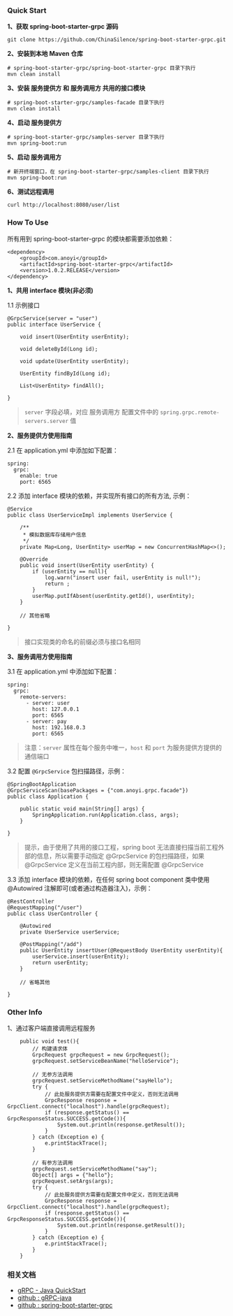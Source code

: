 ### Quick Start

**1、获取 spring-boot-starter-grpc 源码**
```
git clone https://github.com/ChinaSilence/spring-boot-starter-grpc.git
```

**2、安装到本地 Maven 仓库**
```
# spring-boot-starter-grpc/spring-boot-starter-grpc 目录下执行
mvn clean install
```

**3、安装 服务提供方 和 服务调用方 共用的接口模块**
```
# spring-boot-starter-grpc/samples-facade 目录下执行
mvn clean install
```

**4、启动 服务提供方**
```
# spring-boot-starter-grpc/samples-server 目录下执行
mvn spring-boot:run
```

**5、启动 服务调用方**
```
# 新开终端窗口，在 spring-boot-starter-grpc/samples-client 目录下执行
mvn spring-boot:run
```

**6、测试远程调用**
```
curl http://localhost:8080/user/list
```

### How To Use

所有用到 spring-boot-starter-grpc 的模块都需要添加依赖：
```
<dependency>
    <groupId>com.anoyi</groupId>
    <artifactId>spring-boot-starter-grpc</artifactId>
    <version>1.0.2.RELEASE</version>
</dependency>
```

**1、共用 interface 模块(非必须)**

1.1 示例接口
```
@GrpcService(server = "user")
public interface UserService {

    void insert(UserEntity userEntity);

    void deleteById(Long id);

    void update(UserEntity userEntity);

    UserEntity findById(Long id);

    List<UserEntity> findAll();

}
```
> `server` 字段必填，对应 服务调用方 配置文件中的 `spring.grpc.remote-servers.server` 值


**2、服务提供方使用指南**

2.1 在 application.yml 中添加如下配置：
```
spring:
  grpc:
    enable: true
    port: 6565
```

2.2 添加 interface 模块的依赖，并实现所有接口的所有方法, 示例：

```
@Service
public class UserServiceImpl implements UserService {

    /**
     * 模拟数据库存储用户信息
     */
    private Map<Long, UserEntity> userMap = new ConcurrentHashMap<>();

    @Override
    public void insert(UserEntity userEntity) {
        if (userEntity == null){
            log.warn("insert user fail, userEntity is null!");
            return ;
        }
        userMap.putIfAbsent(userEntity.getId(), userEntity);
    }

    // 其他省略

}

```
> 接口实现类的命名的前缀必须与接口名相同

**3、服务调用方使用指南**

3.1 在 application.yml 中添加如下配置：
```
spring:
  grpc:
    remote-servers:
      - server: user
        host: 127.0.0.1
        port: 6565
      - server: pay
        host: 192.168.0.3
        port: 6565
```
>  注意：`server` 属性在每个服务中唯一，`host` 和 `port` 为服务提供方提供的通信端口

3.2 配置 `@GrpcService` 包扫描路径，示例：
```
@SpringBootApplication
@GrpcServiceScan(basePackages = {"com.anoyi.grpc.facade"})
public class Application {

    public static void main(String[] args) {
        SpringApplication.run(Application.class, args);
    }

}
```
> 提示，由于使用了共用的接口工程，spring boot 无法直接扫描当前工程外部的信息，所以需要手动指定 @GrpcService 的包扫描路径，如果 @GrpcService 定义在当前工程内部，则无需配置 @GrpcService

3.3 添加 interface 模块的依赖，在任何 spring boot component 类中使用 @Autowired 注解即可(或者通过构造器注入)，示例：

```
@RestController
@RequestMapping("/user")
public class UserController {

    @Autowired
    private UserService userService;

    @PostMapping("/add")
    public UserEntity insertUser(@RequestBody UserEntity userEntity){
        userService.insert(userEntity);
        return userEntity;
    }

    // 省略其他

}

```

### Other Info
1、通过客户端直接调用远程服务
```
    public void test(){
        // 构建请求体
        GrpcRequest grpcRequest = new GrpcRequest();
        grpcRequest.setServiceBeanName("helloService");

        // 无参方法调用
        grpcRequest.setServiceMethodName("sayHello");
        try {
            // 此处服务提供方需要在配置文件中定义，否则无法调用
            GrpcResponse response = GrpcClient.connect("localhost").handle(grpcRequest);
            if (response.getStatus() == GrpcResponseStatus.SUCCESS.getCode()){
                System.out.println(response.getResult());
            }
        } catch (Exception e) {
            e.printStackTrace();
        }

        // 有参方法调用
        grpcRequest.setServiceMethodName("say");
        Object[] args = {"hello"};
        grpcRequest.setArgs(args);
        try {
            // 此处服务提供方需要在配置文件中定义，否则无法调用
            GrpcResponse response = GrpcClient.connect("localhost").handle(grpcRequest);
            if (response.getStatus() == GrpcResponseStatus.SUCCESS.getCode()){
                System.out.println(response.getResult());
            }
        } catch (Exception e) {
            e.printStackTrace();
        }
    }
```

### 相关文档
- [gRPC - Java QuickStart](https://grpc.io/docs/quickstart/java.html)
- [github : gRPC-java](https://github.com/grpc/grpc-java)
- [github : spring-boot-starter-grpc](https://github.com/ChinaSilence/spring-boot-starter-grpc)
